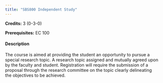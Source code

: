 ```yaml
---
title: "SBS800 Independent Study"
---
```

**Credits:** 3 (0-3-0)

**Prerequisites:** EC 100

#### Description
The course is aimed at providing the student an opportunity to pursue a special research topic. A research topic assigned and mutually agreed upon by the faculty and student. Registration will require the submission of a proposal through the research committee on the topic clearly delineating the objectives to be achieved.